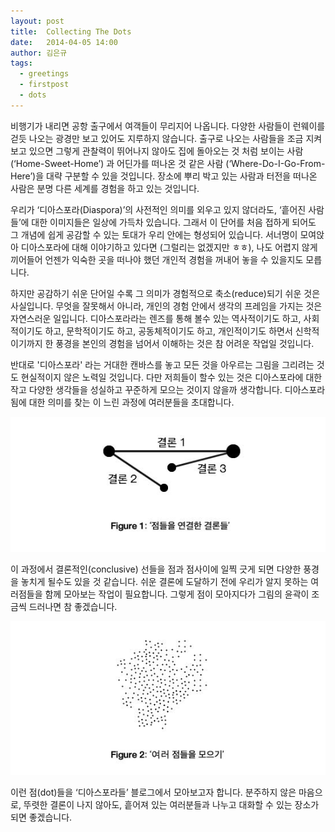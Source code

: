 ```yaml
---
layout: post
title:  Collecting The Dots
date:   2014-04-05 14:00
author: 김은규
tags:
  - greetings
  - firstpost
  - dots
---
```


비행기가 내리면 공항 출구에서 여객들이 무리지어 나옵니다. 다양한 사람들이 런웨이를 걷듯 나오는 광경만 보고 있어도 지루하지 않습니다. 출구로 나오는 사람들을 조금 지켜보고 있으면 그렇게 관찰력이 뛰어나지 않아도 집에 돌아오는 것 처럼 보이는 사람 (‘Home-Sweet-Home’) 과 어딘가를 떠나온 것 같은 사람 (‘Where-Do-I-Go-From-Here’)을 대략 구분할 수 있을 것입니다. 장소에 뿌리 박고 있는 사람과 터전을 떠나온 사람은 분명 다른 세계를 경험을 하고 있는 것입니다.

우리가 ‘디아스포라(Diaspora)’의 사전적인 의미를 외우고 있지 않더라도, ‘흩어진 사람들’에 대한 이미지들은 일상에 가득차 있습니다. 그래서 이 단어를 처음 접하게 되어도 그 개념에 쉽게 공감할 수 있는 토대가 우리 안에는 형성되어 있습니다. 서너명이 모여앉아 디아스포라에 대해 이야기하고 있다면 (그럴리는 없겠지만 ㅎㅎ), 나도 어렵지 않게 끼어들어 언젠가 익숙한 곳을 떠나야 했던 개인적 경험을 꺼내어 놓을 수 있을지도 모릅니다.

하지만 공감하기 쉬운 단어일 수록 그 의미가 경험적으로 축소(reduce)되기 쉬운 것은 사실입니다. 무엇을 잘못해서 아니라, 개인의 경험 안에서 생각의 프레임을 가지는 것은 자연스러운 일입니다. 디아스포라라는 렌즈를 통해 볼수 있는 역사적이기도 하고, 사회적이기도 하고, 문학적이기도 하고, 공동체적이기도 하고, 개인적이기도 하면서 신학적이기까지 한 풍경을 본인의 경험을 넘어서 이해하는 것은 참 어려운 작업일 것입니다. 

반대로 '디아스포라' 라는 거대한 캔바스를 놓고 모든 것을 아우르는 그림을 그리려는 것도 현실적이지 않은 노력일 것입니다. 다만 저희들이 할수 있는 것은 디아스포라에 대한 작고 다양한 생각들을 성실하고 꾸준하게 모으는 것이지 않을까 생각합니다. 디아스포라됨에 대한 의미를 찾는 이 느린 과정에 여러분들을 초대합니다. 

![Conclusive](/img/conclusive.jpg)

이 과정에서 결론적인(conclusive) 선들을 점과 점사이에 일찍 긋게 되면 다양한 풍경을 놓치게 될수도 있을 것 같습니다. 쉬운 결론에 도달하기 전에 우리가 알지 못하는 여러점들을 함께 모아보는 작업이 필요합니다. 그렇게 점이 모아지다가 그림의 윤곽이 조금씩 드러나면 참 좋겠습니다.

![Collective](/img/collective.jpg)

이런 점(dot)들을 ‘디아스포라들’ 블로그에서 모아보고자 합니다. 분주하지 않은 마음으로, 뚜렷한 결론이 나지 않아도, 흩어져 있는 여러분들과 나누고 대화할 수 있는 장소가 되면 좋겠습니다.
